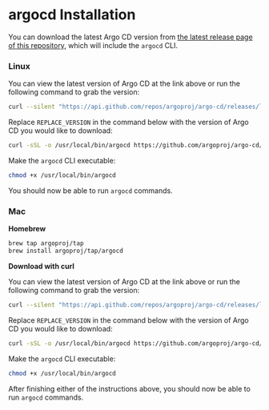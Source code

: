 # argocd Installation

You can download the latest Argo CD version from [the latest release page of this repository](https://github.com/argoproj/argo-cd/releases/latest), which will include the `argocd` CLI.

### Linux

You can view the latest version of Argo CD at the link above or run the following command to grab the version:

```bash
curl --silent "https://api.github.com/repos/argoproj/argo-cd/releases/latest" | grep '"tag_name"' | sed -E 's/.*"([^"]+)".*/\1/'
```

Replace `REPLACE_VERSION` in the command below with the version of Argo CD you would like to download:

```bash
curl -sSL -o /usr/local/bin/argocd https://github.com/argoproj/argo-cd/releases/download/REPLACE_VERSION/argocd-linux-amd64
```

Make the `argocd` CLI executable:

```bash
chmod +x /usr/local/bin/argocd
```

You should now be able to run `argocd` commands.

### Mac

**Homebrew**

```bash
brew tap argoproj/tap
brew install argoproj/tap/argocd
```

**Download with curl**

You can view the latest version of Argo CD at the link above or run the following command to grab the version:

```bash
curl --silent "https://api.github.com/repos/argoproj/argo-cd/releases/latest" | grep '"tag_name"' | sed -E 's/.*"([^"]+)".*/\1/'
```

Replace `REPLACE_VERSION` in the command below with the version of Argo CD you would like to download:

```bash
curl -sSL -o /usr/local/bin/argocd https://github.com/argoproj/argo-cd/releases/download/REPLACE_VERSION/argocd-darwin-amd64
```

Make the `argocd` CLI executable:

```bash
chmod +x /usr/local/bin/argocd
```

After finishing either of the instructions above, you should now be able to run `argocd` commands.